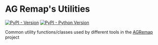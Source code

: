 # AG Remap's Utilities

[![PyPI - Version](https://img.shields.io/pypi/v/AGRemapUtils?style=for-the-badge)](https://pypi.org/project/AGRemapUtils/)
[![PyPI - Python Version](https://img.shields.io/pypi/pyversions/AGRemapUtils?style=for-the-badge)](https://pypi.org/project/AGRemapUtils/)

Common utility functions/classes used by different tools in the [AGRemap](https://github.com/nhok0169/Anime-Game-Remap) project
